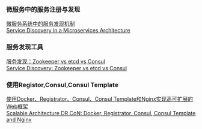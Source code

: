 ### 微服务中的服务注册与发现
[微服务系统中的服务发现机制](https://blog.maxleap.cn/archives/524)</br>
[Service Discovery in a Microservices Architecture](https://www.nginx.com/blog/service-discovery-in-a-microservices-architecture/)

### 服务发现工具
[服务发现：Zookeeper vs etcd vs Consul](http://dockone.io/article/667)</br>
[Service Discovery: Zookeeper vs etcd vs Consul](https://technologyconversations.com/2015/09/08/service-discovery-zookeeper-vs-etcd-vs-consul/)

### 使用Registor,Consul,Consul Template
[使用Docker、Registrator、Consul、Consul Template和Nginx实现高可扩展的Web框架](http://dockone.io/article/272)</br>
[Scalable Architecture DR CoN: Docker, Registrator, Consul, Consul Template and Nginx](https://www.airpair.com/scalable-architecture-with-docker-consul-and-nginx)
